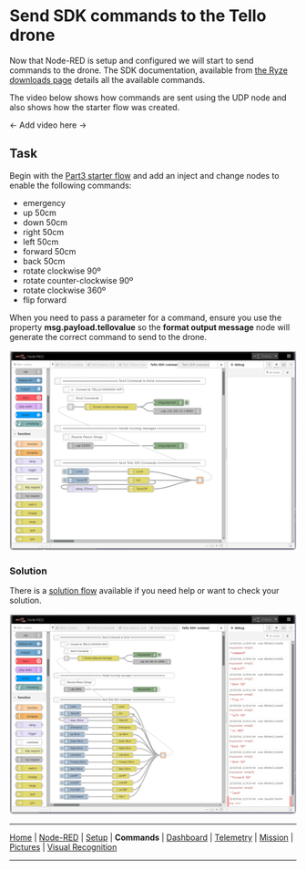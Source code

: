 # Send SDK commands to the Tello drone

Now that Node-RED is setup and configured we will start to send commands to the drone.  The SDK documentation, available from [the Ryze downloads page](https://www.ryzerobotics.com/tello-edu/downloads) details all the available commands.

The video below shows how commands are sent using the UDP node and also shows how the starter flow was created.

<- Add video here ->

## Task

Begin with the [Part3 starter flow](/flows/starter/part3_starter.json) and add an inject and change nodes to enable the following commands:

- emergency
- up 50cm
- down 50cm
- right 50cm
- left 50cm
- forward 50cm
- back 50cm
- rotate clockwise 90º
- rotate counter-clockwise 90º
- rotate clockwise 360º
- flip forward

When you need to pass a parameter for a command, ensure you use the property **msg.payload.tellovalue** so the **format output message** node will generate the correct command to send to the drone.

![Tello Send SDK Commands Starter flow](/docs/screenshots/NodeRED-Tello-Commands-Starter-flow.png?raw=true "Tello Send SDK Commands Starter flow")

### Solution

There is a [solution flow](/flows/solutions/part3_solution.json) available if you need help or want to check your solution.

![Tello Send SDK Commands Solution flow](/docs/screenshots/NodeRED-Tello-Commands-Solution-flow.png?raw=true "Tello Send SDK Commands Solution flow")

---

[Home](/README.md) | [Node-RED](/docs/PART1.md) | [Setup](/docs/PART2.md) | **Commands** | [Dashboard](/docs/PART4.md) | [Telemetry](/docs/PART5.md) | [Mission](/docs/PART6.md) | [Pictures](/docs/PART7.md) | [Visual Recognition](/docs/PART8.md)

---
